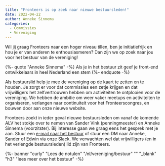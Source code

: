 ```yaml
---
title: "Fronteers is op zoek naar nieuwe bestuursleden!"
date: 2022-04-22
author: Anneke Sinnema
categories:
  - Commissies
  - Vereniging
---
```


Wil jij graag Fronteers naar een hoger niveau tillen, ben je initiatiefrijk en hou je er van anderen te enthousiasmeren? Dan zijn we op zoek naar jou voor het bestuur van de vereniging!

{%- quote "Anneke Sinnema" -%}
Als je in het bestuur zit geef je front-end ontwikkelaars in heel Nederland een stem
{%- endquote -%}

Als bestuurslid help je mee de vereniging op de kaart te zetten en te houden. Je zorgt er voor dat commissies een zetje krijgen en dat vrijwilligers het zelfvertrouwen hebben om activiteiten te ontplooien voor de vereniging. We hebben de ambitie om weer vaker meetups en activiteiten te organiseren, verlangen naar continuiteit voor het Fronteerscongres, en bouwen door aan onze nieuwe website.

Fronteers zoekt in ieder geval nieuwe bestuursleden om vanaf de komende ALV het stokje over te nemen van Sander Vink (penningmeester) en Anneke Sinnema (voorzitster). Bij interesse gaan we graag eens het gesprek met je aan. Stuur een [e-mail naar het bestuur](mailto:bestuur@fronteers.nl) of stuur een DM naar Anneke, Sander of Edwin via onze Slack. We verwachten wel dat vrijwilligers (en in het verlengde bestuursleden) lid zijn van Fronteers.

{%- banner "curly" "Lees de notulen" "/nl/vereniging/bestuur" "" "_blank" "h3" "lees meer over het bestuur" -%}
